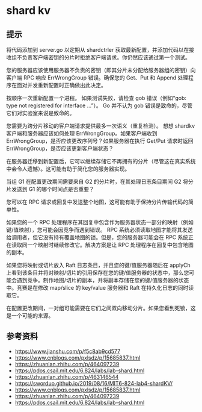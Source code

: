 # shard kv

## 提示

将代码添加到 server.go 以定期从 shardctrler 获取最新配置，并添加代码以在接收组不负责客户端密钥的分片时拒绝客户端请求。你仍然应该通过第一个测试。

您的服务器应该使用服务器不负责的密钥（即其分片未分配给服务器组的密钥）向客户端 RPC 响应 ErrWrongGroup 错误。确保您的 Get、Put 和 Append 处理程序在面对并发重新配置时正确做出此决定。

按顺序一次重新配置一个进程。
如果测试失败，请检查 gob 错误（例如“gob: type not registered for interface ...”）。 Go 并不认为 gob 错误是致命的，尽管它们对实验室来说是致命的。

您需要为跨分片移动的客户端请求提供最多一次语义（重复检测）。
想想 shardkv 客户端和服务器应该如何处理 ErrWrongGroup。如果客户端收到 ErrWrongGroup，是否应该更改序列号？如果服务器在执行 Get/Put 请求时返回 ErrWrongGroup，是否应该更新客户端状态？

在服务器迁移到新配置后，它可以继续存储它不再拥有的分片（尽管这在真实系统中会令人遗憾）。这可能有助于简化您的服务器实现。

当组 G1 在配置更改期间需要来自 G2 的分片时，在其处理日志条目期间 G2 将分片发送到 G1 的哪个时间点是否重要？

您可以在 RPC 请求或回复中发送整个地图，这可能有助于保持分片传输代码的简单性。

如果您的一个 RPC 处理程序在其回复中包含作为服务器状态一部分的映射（例如键/值映射），您可能会因竞争而遇到错误。 RPC 系统必须读取地图才能将其发送给调用者，但它没有持有覆盖地图的锁。但是，您的服务器可能会在 RPC 系统正在读取同一个映射时继续修改它。解决方案是让 RPC 处理程序在回复中包含地图的副本。

如果您将映射或切片放入 Raft 日志条目，并且您的键/值服务器随后在 applyCh 上看到该条目并将对映射/切片的引用保存在您的键/值服务器的状态中，那么您可能会遇到竞争。制作地图/切片的副本，并将副本存储在您的键/值服务器的状态中。竞赛是在修改 map/slice 的 key/value 服务器和 Raft 在持久化日志的同时读取它。

在配置更改期间，一对组可能需要在它们之间双向移动分片。如果您看到死锁，这是一个可能的来源。

## 参考资料

- https://www.jianshu.com/p/f5c8ab9cd577
- https://www.cnblogs.com/pxlsdz/p/15685837.html
- https://zhuanlan.zhihu.com/p/464097239
- https://pdos.csail.mit.edu/6.824/labs/lab-shard.html
- https://zhuanlan.zhihu.com/p/463146544
- https://sworduo.github.io/2019/08/16/MIT6-824-lab4-shardKV/
- https://www.cnblogs.com/pxlsdz/p/15685837.html
- https://zhuanlan.zhihu.com/p/464097239
- https://pdos.csail.mit.edu/6.824/labs/lab-shard.html
